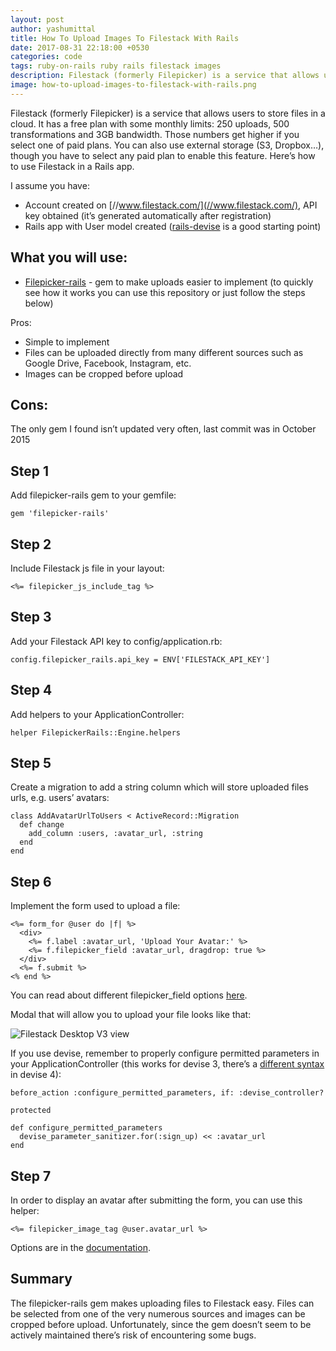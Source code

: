 ```yaml
---
layout: post
author: yashumittal
title: How To Upload Images To Filestack With Rails
date: 2017-08-31 22:18:00 +0530
categories: code
tags: ruby-on-rails ruby rails filestack images
description: Filestack (formerly Filepicker) is a service that allows users to store files in a cloud. Here’s how to use Filestack in a Rails app.
image: how-to-upload-images-to-filestack-with-rails.png
---
```


Filestack (formerly Filepicker) is a service that allows users to store files in a cloud. It has a free plan with some monthly limits: 250 uploads, 500 transformations and 3GB bandwidth. Those numbers get higher if you select one of paid plans. You can also use external storage (S3, Dropbox…), though you have to select any paid plan to enable this feature. Here’s how to use Filestack in a Rails app.

I assume you have:

* Account created on [//www.filestack.com/](//www.filestack.com/), API key obtained (it’s generated automatically after registration)
* Rails app with User model created ([rails-devise](//github.com/RailsApps/rails-devise) is a good starting point)

## What you will use:

* [Filepicker-rails](//github.com/Ink/filepicker-rails) - gem to make uploads easier to implement (to quickly see how it works you can use this repository or just follow the steps below)

Pros:

* Simple to implement
* Files can be uploaded directly from many different sources such as Google Drive, Facebook, Instagram, etc.
* Images can be cropped before upload

## Cons:

The only gem I found isn’t updated very often, last commit was in October 2015

## Step 1

Add filepicker-rails gem to your gemfile:

```
gem 'filepicker-rails'
```

## Step 2

Include Filestack js file in your layout:
```
<%= filepicker_js_include_tag %>
```

## Step 3

Add your Filestack API key to config/application.rb:

```
config.filepicker_rails.api_key = ENV['FILESTACK_API_KEY']
```

## Step 4

Add helpers to your ApplicationController:

```
helper FilepickerRails::Engine.helpers
```

## Step 5

Create a migration to add a string column which will store uploaded files urls, e.g. users’ avatars:

```
class AddAvatarUrlToUsers < ActiveRecord::Migration
  def change
    add_column :users, :avatar_url, :string
  end
end
```

## Step 6

Implement the form used to upload a file:

```
<%= form_for @user do |f| %>
  <div>
    <%= f.label :avatar_url, 'Upload Your Avatar:' %>
    <%= f.filepicker_field :avatar_url, dragdrop: true %>
  </div>
  <%= f.submit %>
<% end %>
```

You can read about different filepicker_field options [here](//www.rubydoc.info/github/Ink/filepicker-rails/master/FilepickerRails/FormHelper).

Modal that will allow you to upload your file looks like that:

![Filestack Desktop V3 view](//cdn.codecarrot.net/images/filestack-desktop-initial-view.jpg)

If you use devise, remember to properly configure permitted parameters in your ApplicationController (this works for devise 3, there’s a [different syntax](//github.com/plataformatec/devise#strong-parameters) in devise 4):

```
before_action :configure_permitted_parameters, if: :devise_controller?

protected

def configure_permitted_parameters
  devise_parameter_sanitizer.for(:sign_up) << :avatar_url
end
```

## Step 7

In order to display an avatar after submitting the form, you can use this helper:

```
<%= filepicker_image_tag @user.avatar_url %>
```

Options are in the [documentation](//www.rubydoc.info/github/Ink/filepicker-rails/master/FilepickerRails/ApplicationHelper#filepicker_image_tag-instance_method).

## Summary

The filepicker-rails gem makes uploading files to Filestack easy. Files can be selected from one of the very numerous sources and images can be cropped before upload. Unfortunately, since the gem doesn’t seem to be actively maintained there’s risk of encountering some bugs.
